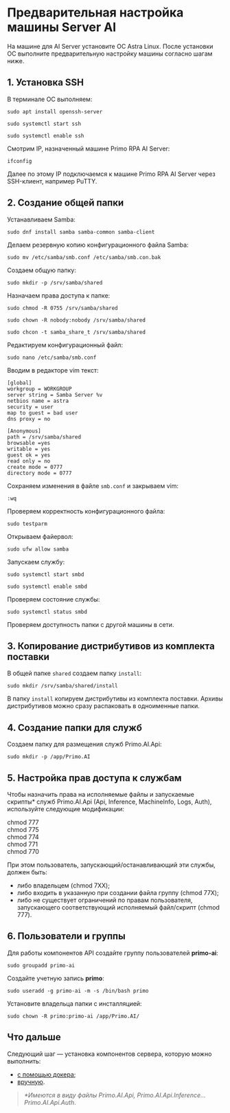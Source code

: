 # Предварительная настройка машины Server AI

На машине для AI Server установите ОС Astra Linux. После установки ОС выполните предварительную настройку машины согласно шагам ниже.

## 1. Установка SSH

В терминале ОС выполняем:
```
sudo apt install openssh-server
```
```
sudo systemctl start ssh
```
```
sudo systemctl enable ssh
```
Смотрим IP, назначенный машине Primo RPA AI Server:
```
ifconfig
```

Далее по этому IP подключаемся к машине Primo RPA AI Server через SSH-клиент, например PuTTY.


## 2. Создание общей папки

Устанавливаем Samba:
```
sudo dnf install samba samba-common samba-client
```

Делаем резервную копию конфигурационного файла Samba:
```
sudo mv /etc/samba/smb.conf /etc/samba/smb.con.bak
```

Создаем общую папку:
```
sudo mkdir -p /srv/samba/shared
```

Назначаем права доступа к папке:
```
sudo chmod -R 0755 /srv/samba/shared
```
```
sudo chown -R nobody:nobody /srv/samba/shared
```
```
sudo chcon -t samba_share_t /srv/samba/shared
```

Редактируем конфигурационный файл:
```
sudo nano /etc/samba/smb.conf
```

Вводим в редакторе vim текст:
 ```
[global]
workgroup = WORKGROUP
server string = Samba Server %v
netbios name = astra
security = user
map to guest = bad user
dns proxy = no

[Anonymous]
path = /srv/samba/shared
browsable =yes
writable = yes
guest ok = yes
read only = no
create mode = 0777
directory mode = 0777
```

Сохраняем изменения в файле `smb.conf` и закрываем vim:
```
:wq
```

Проверяем корректность конфигурационного файла:
```
sudo testparm
```

Открываем файервол:
```
sudo ufw allow samba
```

Запускаем службу:
```
sudo systemctl start smbd
```
```
sudo systemctl enable smbd
```

Проверяем состояние службы:
```
sudo systemctl status smbd
```
Проверяем доступность папки с другой машины в сети.


## 3. Копирование дистрибутивов из комплекта поставки

В общей папке `shared` создаем папку `install`:
```
sudo mkdir /srv/samba/shared/install
```
В папку `install` копируем дистрибутивы из комплекта поставки. Архивы дистрибутивов можно сразу распаковать в одноименные папки.


## 4. Создание папки для служб 

Создаем папку для размещения служб Primo.AI.Api:
```
sudo mkdir -p /app/Primo.AI
```

## 5. Настройка прав доступа к службам

Чтобы назначить права на исполняемые файлы и запускаемые скрипты\* служб Primo.AI.Api (Api, Inference, MachineInfo, Logs, Auth), используйте следующие модификации:

chmod 777\
chmod 775\
chmod 774\
chmod 771\
chmod 770

При этом пользователь, запускающий/останавливающий эти службы, должен быть:
* либо владельцем (chmod 7XX);
* либо входить в указанную при создании файла группу (chmod 77X);
* либо не существует ограничений по правам пользователя, запускающего соответствующий исполняемый файл/скрипт (chmod 777).


## 6.	Пользователи и группы

Для работы компонентов API создайте группу пользователей **primo-ai**:
```
sudo groupadd primo-ai
```
Создайте учетную запись **primo**:
```
sudo useradd -g primo-ai -m -s /bin/bash primo
```

Установите владельца папки с инсталляцией:
```
sudo chown -R primo:primo-ai /app/Primo.AI/
```

## Что дальше

Следующий шаг — установка компонентов сервера, которую можно выполнить:
* [с помощью докера](https://docs.primo-rpa.ru/primo-rpa/primo-rpa-ai-server/installing/linux/server-machine/server-with-docker);
* [вручную](https://docs.primo-rpa.ru/primo-rpa/primo-rpa-ai-server/installing/linux/server-machine/manual-installation).

>*\*Имеются в виду файлы Primo.AI.Api, Primo.AI.Api.Inference... Primo.AI.Api.Auth*.

